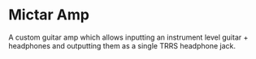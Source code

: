 # Mictar Amp

A custom guitar amp which allows inputting an instrument level guitar + headphones and outputting them as a single TRRS headphone jack.
